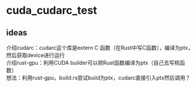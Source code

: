 # cuda_cudarc_test

## ideas
介绍cudarc：cudarc这个库是extern C 函数（在Rust中写C函数），编译为ptx，然后获取device进行运行  
介绍rust-gpu：利用CUDA builder可以把Rust函数编译为ptx（自己去写核函数）  
想法：利用rust-gpu，build.rs尝试build为ptx，cudarc直接引入ptx然后调用？
